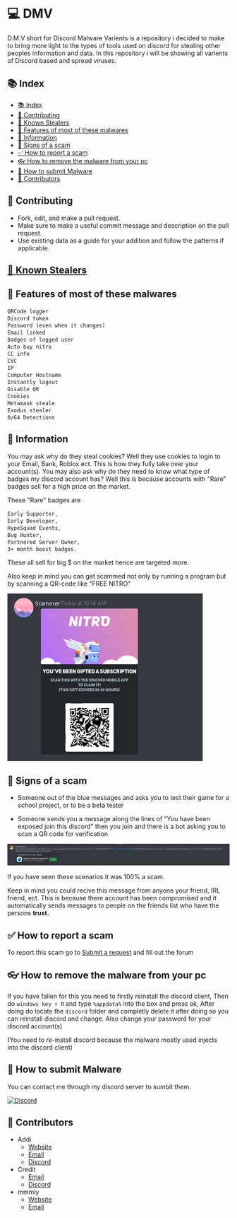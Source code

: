 
# 💻 DMV

D.M.V short for Discord Malware Varients is a repository i decided to make to bring more light to the types of tools used on discord for stealing other peoples information and data. In this repository i will be showing all varients of Discord based and spread viruses. 

## <a id="index"></a>📚 Index

- [📚 Index](#index)
- [🧩 Contributing](#contributing)
- [🧾 Known Stealers](#stealers)
- [💼 Features of most of these malwares ](#features)
- [💬 Information](#info)
- [🛑 Signs of a scam](#signs)
- [✅ How to report a scam](#report)
- [👓 How to remove the malware from your pc](#removal)
- [🎫 How to submit Malware](#submition) 
- [🔨 Contributors](#contributors)

## <a id="contributing"></a>🧩 Contributing
- Fork, edit, and make a pull request.
- Make sure to make a useful commit message and description on the pull request.
- Use existing data as a guide for your addition and follow the patterns if applicable.

## <a id="stealers"></a>[🧾 Known Stealers](stealers/STEALERS.md)
## <a id="features"></a>💼 Features of most of these malwares 
    QRCode logger
    Discord token
    Password (even when it changes)
    Email linked
    Badges of logged user
    Auto buy nitro
    CC info
    CVC
    IP
    Computer Hostname
    Instantly logout
    Disable QR
    Cookies
    Metamask steale
    Exodus stealer
    0/64 Detections
## <a id="info"></a>💬 Information
You may ask why do they steal cookies? Well they use cookies to login to your Email, Bank, Roblox ect. This is how they fully take over your account(s). You may also ask why do they need to know what type of badges my discord account has? Well this is because accounts with "Rare" badges sell for a high price on the market. 

These "Rare" badges are   

    Early Supporter, 
    Early Developer, 
    HypeSquad Events, 
    Bug Hunter, 
    Partnered Server Owner, 
    3+ month boost badges. 

These all sell for big $ on the market hence are targeted more.

Also keep in mind you can get scammed not only by running a program but by scanning a QR-code like "FREE NITRO"

![Screenshot](images/scam.jpg)

## <a id="signs"></a>🛑 Signs of a scam

* Someone out of the blue messages and asks you to test their game for a school project, or to be a beta tester

* Someone sends you a message along the lines of "You have been exposed join this discord" then you join and there is a bot asking you to scan a QR code for verification

![Screenshot](images/exposed.png)



If you have seen these scenarios it was 100% a scam. 

Keep in mind you could recive this message from anyone your friend, IRL friend, ect. This is because there account has been compromised and it automatically sends messages to people on the friends list who have the persons **trust.** 

## <a id="report"></a>✅ How to report a scam

To report this scam go to [Submit a request](https://support.discord.com/hc/en-us/requests/new)
and fill out the forum


## <a id="removal"></a>👓 How to remove the malware from your pc

If you have fallen for this you need to firstly reinstall the discord client, Then do `windows key + R` and type `%appdata%` into the box and press ok, After doing do locate the `discord` folder and completly delete it after doing so you can reinstall discord and change. 
Also change your password for your discord account(s)

(You need to re-install discord because the malware mostly used injects into the discord client)

## <a id="submition"></a>🎫 How to submit Malware

You can contact me through my discord server to sumbit them.

[![Discord](https://img.shields.io/badge/Discord-0A66C2?style=for-the-badge&logo=Discord&logoColor=white)](https://discord.gg/coo)

## <a id="contributors"></a>🔨 Contributors

- Addi
    - [Website](https://www.addidix.xyz)
    - [Email](mailto:addidix@proton.me)
    - [Discord](https://paste.addi00000.repl.co/?p=notaddidix%231400)
- Credit
    - [Email](mailto:credit@fbi.ac)
    - [Discord](https://paste.addi00000.repl.co/?p=guap%230420)
- mmmly
    - [Website](https://morimolymoly.com/)
    - [Email](mailto:morimolymoly@gmail.com)